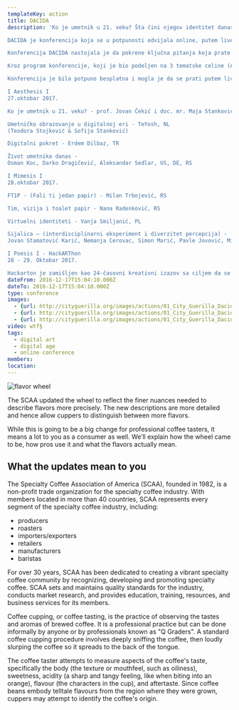 ```yaml
---
templateKey: action
title: DACIDA
description: 'Ko je umetnik u 21. veku? Šta čini njegov identitet danas i koju ulogu on igra? Na koje sve načine može da opstane u današnjoj ekonomiji? I u kojoj meri je zajednica važna i kako sarađivati izvan granica?

DACIDA je konferencija koja se u potpunosti odvijala online, putem livestream-a, u periodu od 27. do 29. oktobra 2017.

Konferencija DACIDA nastojala je da pokrene ključna pitanja koja prate život i identitet umetnika danas, naglašavajući važnost novih tehnologija i njihove brojne mogućnosti.

Kroz program konferencije, koji je bio podeljen na 3 tematske celine (Aesthesis, Mimesis, Poiesis), pokušali smo da vas sprovedemo kroz važne teme i segmente koji se tiču egzistenicije i života umetnika danas.

Konferencija je bila potpuno besplatna i mogla je da se prati putem livestream-a na DACIDA youtube kanalu i sajtu.

I Aesthesis I
27.oktobar 2017.

Ko je umetnik u 21. veku? - prof. Jovan Čekić i doc. mr. Maja Stanković, RS

Umetničko obrazovanje u digitalnoj eri - TeYosh, NL
(Teodora Stojković & Sofija Stanković)

Digitalni pokret - Erdem Dilbaz, TR

Život umetnika danas -
Osman Koc, Darko Dragičević, Aleksandar Sedlar, US, DE, RS

I Mimesis I
28.oktobar 2017.

FT1P - (Fali ti jedan papir) - Milan Trbojević, RS

Tim, vizija i toalet papir - Nana Radenković, RS

Virtuelni identiteti - Vanja Smiljanić, PL

Sijalica – (interdisciplinarni eksperiment i diverzitet percepcija) -
Jovan Stamatović Karić, Nemanja Cerovac, Simon Marić, Pavle Jovović, Miloš Jovanović - RS, US, JP, CH

I Poesis I - HackARThon
28 - 29. Oktobar 2017.

Hackarton je zamišljen kao 24-časovni kreativni izazov sa ciljem da se mladi iz domena umetnosti i kulture upoznaju na koje sve načine mogu da realizuju svoju umetničku ideju uz mentorsku podršku, koji je usled nedovoljnog broja prijava otkazan.'
dateFrom: 2016-12-17T15:04:10.000Z
dateTo: 2016-12-17T15:04:10.000Z
type: conference
images:
  - {url: http://cityguerilla.org/images/actions/01_City_Guerilla_Dacida_2017.jpg}
  - {url: http://cityguerilla.org/images/actions/01_City_Guerilla_Dacida_2017.jpg}
  - {url: http://cityguerilla.org/images/actions/01_City_Guerilla_Dacida_2017.jpg}
video: wtf§
tags:
  - digital art
  - digital age
  - online conference
members:
location:
---
```


![flavor wheel](/img/flavor_wheel.jpg)

The SCAA updated the wheel to reflect the finer nuances needed to describe flavors more precisely. The new descriptions are more detailed and hence allow cuppers to distinguish between more flavors.

While this is going to be a big change for professional coffee tasters, it means a lot to you as a consumer as well. We’ll explain how the wheel came to be, how pros use it and what the flavors actually mean.

## What the updates mean to you

The Specialty Coffee Association of America (SCAA), founded in 1982, is a non-profit trade organization for the specialty coffee industry. With members located in more than 40 countries, SCAA represents every segment of the specialty coffee industry, including:

* producers
* roasters
* importers/exporters
* retailers
* manufacturers
* baristas

For over 30 years, SCAA has been dedicated to creating a vibrant specialty coffee community by recognizing, developing and promoting specialty coffee. SCAA sets and maintains quality standards for the industry, conducts market research, and provides education, training, resources, and business services for its members.

Coffee cupping, or coffee tasting, is the practice of observing the tastes and aromas of brewed coffee. It is a professional practice but can be done informally by anyone or by professionals known as "Q Graders". A standard coffee cupping procedure involves deeply sniffing the coffee, then loudly slurping the coffee so it spreads to the back of the tongue.

The coffee taster attempts to measure aspects of the coffee's taste, specifically the body (the texture or mouthfeel, such as oiliness), sweetness, acidity (a sharp and tangy feeling, like when biting into an orange), flavour (the characters in the cup), and aftertaste. Since coffee beans embody telltale flavours from the region where they were grown, cuppers may attempt to identify the coffee's origin.
